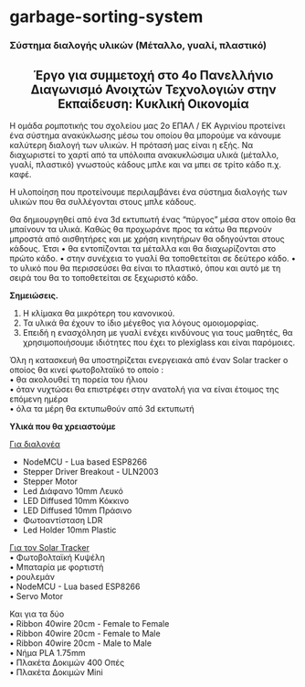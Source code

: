 # garbage-sorting-system

<h3 align= left>Σύστημα διαλογής υλικών (Μέταλλο, γυαλί, πλαστικό)</h3>

<h2 align= center>Έργο για συμμετοχή στο 4ο Πανελλήνιο Διαγωνισμό Ανοιχτών Τεχνολογιών στην Εκπαίδευση: Κυκλική Οικονομία</h2>


Η ομάδα ρομποτικής του σχολείου μας 2ο ΕΠΑΛ / ΕΚ Αγρινίου προτείνει ένα σύστημα ανακύκλωσης μέσω του οποίου θα μπορούμε να κάνουμε καλύτερη διαλογή των υλικών. Η πρότασή μας είναι η εξής. Να διαχωριστεί το χαρτί από τα υπόλοιπα ανακυκλώσιμα υλικά (μέταλλο, γυαλί, πλαστικό) γνωστούς κάδους μπλε και να μπει σε τρίτο κάδο π.χ. καφέ. 

Η υλοποίηση που προτείνουμε περιλαμβάνει ένα σύστημα διαλογής των υλικών που θα συλλέγονται στους μπλε κάδους. 

Θα δημιουργηθεί από ένα 3d εκτυπωτή ένας “πύργος” μέσα στον οποίο θα μπαίνουν τα υλικά. Καθώς θα προχωράνε προς τα κάτω θα περνούν μπροστά από αισθητήρες και με χρήση κινητήρων θα οδηγούνται στους κάδους. Έτσι 
•	θα εντοπίζονται τα μέταλλα και θα διαχωρίζονται στο πρώτο κάδο. 
•	στην συνέχεια το γυαλί θα τοποθετείται σε δεύτερο κάδο. 
•	το υλικό που θα περισσεύσει θα είναι το πλαστικό, όπου και αυτό με τη σειρά του θα το τοποθετείται σε ξεχωριστό κάδο.

<b>Σημειώσεις.</b>
1.	Η κλίμακα θα μικρότερη του κανονικού. 
2.	Τα υλικά θα έχουν το ίδιο μέγεθος για λόγους ομοιομορφίας.
3.	Επειδή η ενασχόληση με γυαλί ενέχει κινδύνους για τους μαθητές, θα χρησιμοποιήσουμε ιδιότητες που έχει το plexiglass και είναι παρόμοιες.

Όλη η κατασκευή θα υποστηρίζεται ενεργειακά από έναν Solar tracker ο οποίος θα κινεί φωτοβολταϊκό το οποίο :  <br> 
    •	θα ακολουθεί τη πορεία του ήλιου <br>
    •	όταν νυχτώσει θα επιστρέφει στην ανατολή για να είναι έτοιμος της επόμενη ημέρα <br>
    •	όλα τα μέρη θα εκτυπωθούν από 3d εκτυπωτή <br>

<b>Υλικά που θα χρειαστούμε </b>

<u>Για διαλογέα</u>  <br> 
<ul>
  <li>NodeMCU - Lua based ESP8266 </li>
  <li>Stepper Driver Breakout - ULN2003 </li>
  <li>Stepper Motor </li>
  <li>Led Διάφανο 10mm Λευκό </li>
  <li>LED Diffused 10mm Κόκκινο </li>
  <li>LED Diffused 10mm Πράσινο </li>
  <li>Φωτοαντίσταση LDR  </li>
  <li>Led Holder 10mm Plastic </li>
</ul>
    
<u>Για τον Solar Tracker</u> <br>
    •	Φωτοβολταϊκή Κυψέλη <br>
    •	Μπαταρία με φορτιστή <br>
    •	ρουλεμάν <br>
    •	NodeMCU - Lua based ESP8266 <br>
    •	Servo Motor <br>
 
Και για τα δύο <br>
    •	Ribbon 40wire 20cm - Female to Female <br>
    •	Ribbon 40wire 20cm - Female to Μale <br>
    •	Ribbon 40wire 20cm - Male to Male <br>
    •	Νήμα PLA 1.75mm <br>
    •	Πλακέτα Δοκιμών 400 Οπές <br>
    •	Πλακέτα Δοκιμών Mini <br>
